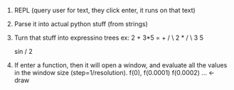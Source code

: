 1. REPL (query user for text, they click enter, it runs on that text)
2. Parse it into actual python stuff (from strings)
3. Turn that stuff into expressino trees
ex: 2 + 3*5 =
    +
   / \\
  2    *
      / \\
     3    5

     sin
     /
    2

4. If enter a function, then it will open a window, and evaluate all the values in the window size (step=1/resolution). f(0), f(0.0001) f(0.0002) ... <- draw
